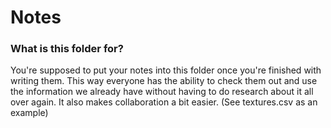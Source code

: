 # Notes
### What is this folder for?
You're supposed to put your notes into this folder once you're finished with writing them.
This way everyone has the ability to check them out and use the information we already have without having to do research about it all over again. It also makes collaboration a bit easier. (See textures.csv as an example)

